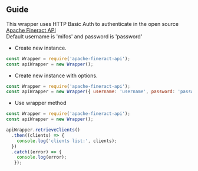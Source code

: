 

## Guide
This wrapper uses HTTP Basic Auth to authenticate in the open source [Apache Fineract API](https://demo.openmf.org/api-docs/apiLive.htm#top)<br/>
Default username is 'mifos' and password is 'password' <br/>

 - Create new instance. 

```js
const Wrapper = require('apache-fineract-api');
const apiWrapper = new Wrapper();
```

 - Create new instance with options. <br/>

```js
const Wrapper = require('apache-fineract-api');
const apiWrapper = new Wrapper({ username: 'username', password: 'password'});
```

 - Use wrapper method

```js
const Wrapper = require('apache-fineract-api');
const apiWrapper = new Wrapper();

apiWrapper.retrieveClients()
  .then((clients) => {
    console.log('clients list:', clients);
  })
  .catch((error) => {
    console.log(error);
   });
```
